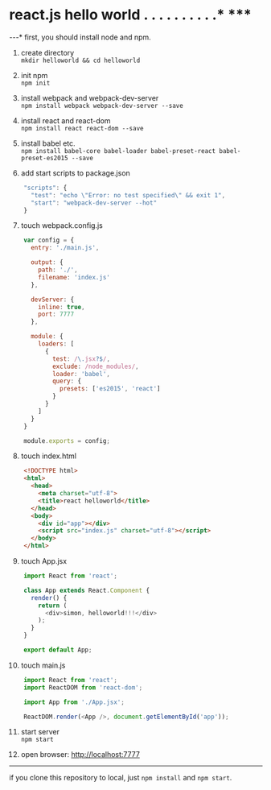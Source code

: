 # react.js hello world . . . . . . . . . .* ***
---*
first, you should install node and npm.

1. create directory  
    `mkdir helloworld && cd helloworld`

2. init npm  
    `npm init`

3. install webpack and webpack-dev-server  
    `npm install webpack webpack-dev-server --save`

4. install react and react-dom  
    `npm install react react-dom --save`

5. install babel etc.  
    `npm install babel-core babel-loader babel-preset-react babel-preset-es2015 --save`

6. add start scripts to package.json
```javascript
    "scripts": {
      "test": "echo \"Error: no test specified\" && exit 1",
      "start": "webpack-dev-server --hot"
    }
```

7. touch webpack.config.js
```javascript
    var config = {
      entry: './main.js',

      output: {
        path: './',
        filename: 'index.js'
      },

      devServer: {
        inline: true,
        port: 7777
      },

      module: {
        loaders: [
          {
            test: /\.jsx?$/,
            exclude: /node_modules/,
            loader: 'babel',
            query: {
              presets: ['es2015', 'react']
            }
          }
        ]
      }
    }

    module.exports = config;
```

8. touch index.html
```html
    <!DOCTYPE html>
    <html>
      <head>
        <meta charset="utf-8">
        <title>react helloworld</title>
      </head>
      <body>
        <div id="app"></div>
        <script src="index.js" charset="utf-8"></script>
      </body>
    </html>
```

9. touch App.jsx
```javascript
    import React from 'react';

    class App extends React.Component {
      render() {
        return (
          <div>simon, helloworld!!!</div>
        );
      }
    }

    export default App;
```

10. touch main.js
```javascript
    import React from 'react';
    import ReactDOM from 'react-dom';

    import App from './App.jsx';

    ReactDOM.render(<App />, document.getElementById('app'));
```

11. start server  
    `npm start`

12. open browser: [http://localhost:7777](http://localhost:7777)

---
if you clone this repository to local, just `npm install` and `npm start`.
